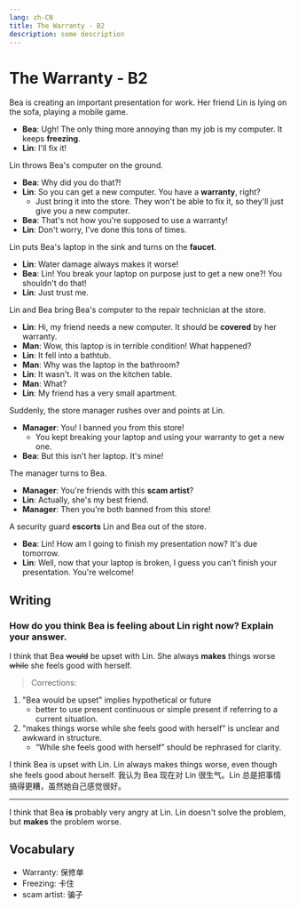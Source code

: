 ```yaml
---
lang: zh-CN
title: The Warranty - B2
description: some description
---
```


# The Warranty - B2

Bea is creating an important presentation for work. Her friend Lin is lying on the sofa, playing a mobile game.

- **Bea**: Ugh! The only thing more annoying than my job is my computer. It keeps **freezing**.
- **Lin**: I'll fix it!

Lin throws Bea's computer on the ground.

- **Bea**: Why did you do that?!
- **Lin**: So you can get a new computer. You have a **warranty**, right?
  - Just bring it into the store. They won't be able to fix it, so they'll just give you a new computer.
- **Bea**: That's not how you're supposed to use a warranty!
- **Lin**: Don't worry, I've done this tons of times.

Lin puts Bea's laptop in the sink and turns on the **faucet**.

- **Lin**: Water damage always makes it worse!
- **Bea**: Lin! You break your laptop on purpose just to get a new one?! You shouldn't do that!
- **Lin**: Just trust me.

Lin and Bea bring Bea's computer to the repair technician at the store.

- **Lin**: Hi, my friend needs a new computer. It should be **covered** by her warranty.
- **Man**: Wow, this laptop is in terrible condition! What happened?
- **Lin**: It fell into a bathtub.
- **Man**: Why was the laptop in the bathroom?
- **Lin**: It wasn't. It was on the kitchen table.
- **Man**: What?
- **Lin**: My friend has a very small apartment.

Suddenly, the store manager rushes over and points at Lin.

- **Manager**: You! I banned you from this store!
  - You kept breaking your laptop and using your warranty to get a new one.
- **Bea**: But this isn't her laptop. It's mine!

The manager turns to Bea.

- **Manager**: You're friends with this **scam artist**?
- **Lin**: Actually, she's my best friend.
- **Manager**: Then you're both banned from this store!

A security guard **escorts** Lin and Bea out of the store.

- **Bea**: Lin! How am I going to finish my presentation now? It's due tomorrow.
- **Lin**: Well, now that your laptop is broken, I guess you can't finish your presentation. You're welcome!

## Writing

### How do you think Bea is feeling about Lin right now? Explain your answer.

I think that Bea ~~would~~ be upset with Lin. She always **makes** things worse ~~while~~ she feels good with herself.

> Corrections:

1. "Bea would be upset" implies hypothetical or future
   - better to use present continuous or simple present if referring to a current situation.
2. "makes things worse while she feels good with herself" is unclear and awkward in structure.
   - “While she feels good with herself” should be rephrased for clarity.

I think Bea is upset with Lin. Lin always makes things worse, even though she feels good about herself.
我认为 Bea 现在对 Lin 很生气。Lin 总是把事情搞得更糟，虽然她自己感觉很好。

---

I think that Bea **is** probably very angry at Lin. Lin doesn't solve the problem, but **makes** the problem worse.

## Vocabulary

- Warranty: 保修单
- Freezing: 卡住
- scam artist: 骗子
